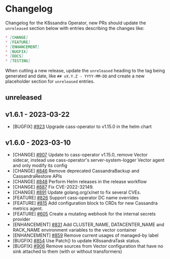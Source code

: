 # Changelog

Changelog for the K8ssandra Operator, new PRs should update the `unreleased` section below with entries describing the changes like:

```markdown
* [CHANGE]
* [FEATURE]
* [ENHANCEMENT]
* [BUGFIX]
* [DOCS]
* [TESTING]
```

When cutting a new release, update the `unreleased` heading to the tag being generated and date, like `## vX.Y.Z - YYYY-MM-DD` and create a new placeholder section for  `unreleased` entries.

## unreleased

## v1.6.1 - 2023-03-22

* [BUGFIX] [#923](https://github.com/k8ssandra/k8ssandra-operator/issues/923) Upgrade cass-operator to v1.15.0 in the helm chart

## v1.6.0 - 2023-03-10

* [CHANGE] [#907](https://github.com/k8ssandra/k8ssandra-operator/issues/907) Update to cass-operator v1.15.0, remove Vector sidecar, instead use cass-operator's server-system-logger Vector agent and only modify its config
* [CHANGE] [#846](https://github.com/k8ssandra/k8ssandra-operator/issues/846) Remove deprecated CassandraBackup and CassandraRestore APIs
* [CHANGE] [#848](https://github.com/k8ssandra/k8ssandra-operator/issues/848) Perform Helm releases in the release workflow
* [CHANGE] [#887](https://github.com/k8ssandra/k8ssandra-operator/issues/887) Fix CVE-2022-32149.
* [CHANGE] [#891](https://github.com/k8ssandra/k8ssandra-operator/issues/848) Update golang.org/x/net to fix several CVEs.
* [FEATURE] [#826](https://github.com/k8ssandra/k8ssandra-operator/issues/836) Support cass-operator DC name overrides
* [FEATURE] [#815](https://github.com/k8ssandra/k8ssandra-operator/issues/815) Add configuration block to CRDs for new Cassandra metrics agent.
* [FEATURE] [#605](https://github.com/k8ssandra/k8ssandra-operator/issues/598) Create a mutating webhook for the internal secrets provider
* [ENHANCEMENT] [#831](https://github.com/k8ssandra/k8ssandra-operator/issues/831) Add CLUSTER_NAME, DATACENTER_NAME and RACK_NAME environment variables to the vector container
* [ENHANCEMENT] [#859](https://github.com/k8ssandra/k8ssandra-operator/issues/859) Remove current usages of managed-by label
* [BUGFIX] [#854](https://github.com/k8ssandra/k8ssandra-operator/issues/854) Use Patch() to update K8ssandraTask status.
* [BUGFIX] [#906](https://github.com/k8ssandra/k8ssandra-operator/issues/906) Remove sources from Vector configuration that have no sink attached to them (with or without transformers)
